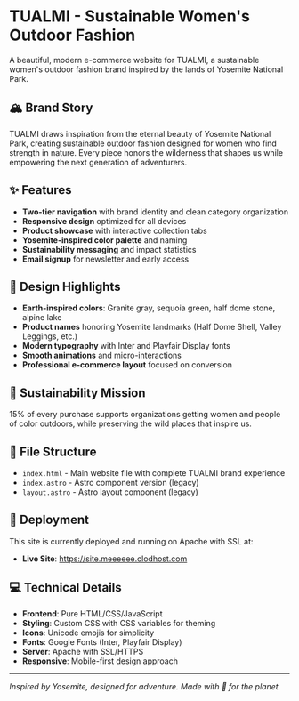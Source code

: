 # TUALMI - Sustainable Women's Outdoor Fashion

A beautiful, modern e-commerce website for TUALMI, a sustainable women's outdoor fashion brand inspired by the lands of Yosemite National Park.

## 🏔️ Brand Story

TUALMI draws inspiration from the eternal beauty of Yosemite National Park, creating sustainable outdoor fashion designed for women who find strength in nature. Every piece honors the wilderness that shapes us while empowering the next generation of adventurers.

## ✨ Features

- **Two-tier navigation** with brand identity and clean category organization
- **Responsive design** optimized for all devices
- **Product showcase** with interactive collection tabs
- **Yosemite-inspired color palette** and naming
- **Sustainability messaging** and impact statistics
- **Email signup** for newsletter and early access

## 🎨 Design Highlights

- **Earth-inspired colors**: Granite gray, sequoia green, half dome stone, alpine lake
- **Product names** honoring Yosemite landmarks (Half Dome Shell, Valley Leggings, etc.)
- **Modern typography** with Inter and Playfair Display fonts
- **Smooth animations** and micro-interactions
- **Professional e-commerce layout** focused on conversion

## 🌱 Sustainability Mission

15% of every purchase supports organizations getting women and people of color outdoors, while preserving the wild places that inspire us.

## 📁 File Structure

- `index.html` - Main website file with complete TUALMI brand experience
- `index.astro` - Astro component version (legacy)
- `layout.astro` - Astro layout component (legacy)

## 🚀 Deployment

This site is currently deployed and running on Apache with SSL at:
- **Live Site**: https://site.meeeeee.clodhost.com

## 💻 Technical Details

- **Frontend**: Pure HTML/CSS/JavaScript
- **Styling**: Custom CSS with CSS variables for theming
- **Icons**: Unicode emojis for simplicity
- **Fonts**: Google Fonts (Inter, Playfair Display)
- **Server**: Apache with SSL/HTTPS
- **Responsive**: Mobile-first design approach

---

*Inspired by Yosemite, designed for adventure. Made with 💚 for the planet.*